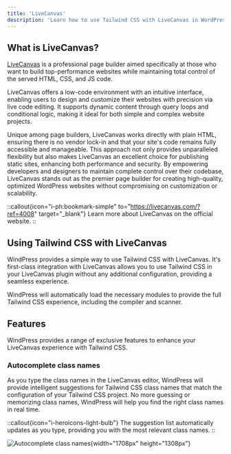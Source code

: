 ```yaml
---
title: 'LiveCanvas'
description: 'Learn how to use Tailwind CSS with LiveCanvas in WordPress.'
---
```


## What is LiveCanvas?

[LiveCanvas](https://livecanvas.com/?ref=4008) is a professional page builder aimed specifically at those who want to build top-performance websites while maintaining total control of the served HTML, CSS, and JS code.

LiveCanvas offers a low-code environment with an intuitive interface, enabling users to design and customize their websites with precision via live code editing. It supports dynamic content through query loops and conditional logic, making it ideal for both simple and complex website projects.

Unique among page builders, LiveCanvas works directly with plain HTML, ensuring there is no vendor lock-in and that your site's code remains fully accessible and manageable. This approach not only provides unparalleled flexibility but also makes LiveCanvas an excellent choice for publishing static sites, enhancing both performance and security. By empowering developers and designers to maintain complete control over their codebase, LiveCanvas stands out as the premier page builder for creating high-quality, optimized WordPress websites without compromising on customization or scalability.

::callout{icon="i-ph:bookmark-simple" to="https://livecanvas.com/?ref=4008" target="_blank"}
Learn more about LiveCanvas on the official website.
::

## Using Tailwind CSS with LiveCanvas

WindPress provides a simple way to use Tailwind CSS with LiveCanvas. It's first-class integration with LiveCanvas allows you to use Tailwind CSS in your LiveCanvas plugin without any additional configuration, providing a seamless experience.

WindPress will automatically load the necessary modules to provide the full Tailwind CSS experience, including the compiler and scanner.

## Features

WindPress provides a range of exclusive features to enhance your LiveCanvas experience with Tailwind CSS.

### Autocomplete class names

As you type the class names in the LiveCanvas editor, WindPress will provide intelligent suggestions for Tailwind CSS class names that match the configuration of your Tailwind CSS project. No more guessing or memorizing class names, WindPress will help you find the right class names in real time.

::callout{icon="i-heroicons-light-bulb"}
The suggestion list automatically updates as you type, providing you with the most relevant class names.
::

![Autocomplete class names](/img/content/integrations/livecanvas/screenshot-1.png){width="1708px" height="1308px"}
